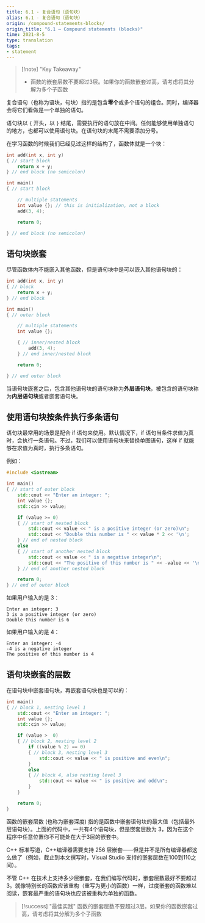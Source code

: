 ```yaml
---
title: 6.1 - 复合语句（语句块）
alias: 6.1 - 复合语句（语句块）
origin: /compound-statements-blocks/
origin_title: "6.1 — Compound statements (blocks)"
time: 2021-8-5
type: translation
tags:
- statement
---
```


> [!note] "Key Takeaway"
> - 函数的嵌套层数不要超过3层。如果你的函数嵌套过高，请考虑将其分解为多个子函数

复合语句（也称为语块，句块）指的是包含**零个**或多个语句的组合。同时，编译器会将它们看做是一个单独的语句。

语句块以 `{` 开头，以 `}` 结尾，需要执行的语句放在中间。任何能够使用单独语句的地方，也都可以使用语句块。在语句块的末尾不需要添加分号。

在学习函数的时候我们已经见过这样的结构了，函数体就是一个块：

```cpp
int add(int x, int y)
{ // start block
    return x + y;
} // end block (no semicolon)

int main()
{ // start block

    // multiple statements
    int value {}; // this is initialization, not a block
    add(3, 4);

    return 0;

} // end block (no semicolon)
```


## 语句块嵌套

尽管函数体内不能嵌入其他函数，但是语句块中是可以嵌入其他语句块的：

```cpp
int add(int x, int y)
{ // block
    return x + y;
} // end block

int main()
{ // outer block

    // multiple statements
    int value {};

    { // inner/nested block
        add(3, 4);
    } // end inner/nested block

    return 0;

} // end outer block
```


当语句块嵌套之后，包含其他语句块的语句块称为**外层语句块**，被包含的语句块称为**内层语句块**或者嵌套语句块。

## 使用语句块按条件执行多条语句

语句块最常用的场景是配合 if 语句来使用。默认情况下，if 语句当条件求值为真时，会执行一条语句。不过，我们可以使用语句块来替换单图语句，这样 if 就能够在求值为真时，执行多条语句。

例如：

```cpp
#include <iostream>

int main()
{ // start of outer block
    std::cout << "Enter an integer: ";
    int value {};
    std::cin >> value;

    if (value >= 0)
    { // start of nested block
        std::cout << value << " is a positive integer (or zero)\n";
        std::cout << "Double this number is " << value * 2 << '\n';
    } // end of nested block
    else
    { // start of another nested block
        std::cout << value << " is a negative integer\n";
        std::cout << "The positive of this number is " << -value << '\n';
    } // end of another nested block

    return 0;
} // end of outer block
```


如果用户输入的是 3：

```
Enter an integer: 3
3 is a positive integer (or zero)
Double this number is 6
```

如果用户输入的是 4：

```
Enter an integer: -4
-4 is a negative integer
The positive of this number is 4
```

## 语句块嵌套的层数

在语句块中嵌套语句块，再嵌套语句块也是可以的：

```cpp
int main()
{ // block 1, nesting level 1
    std::cout << "Enter an integer: ";
    int value {};
    std::cin >> value;

    if (value >  0)
    { // block 2, nesting level 2
        if ((value % 2) == 0)
        { // block 3, nesting level 3
            std::cout << value << " is positive and even\n";
        }
        else
        { // block 4, also nesting level 3
            std::cout << value << " is positive and odd\n";
        }
    }

    return 0;
}
```


函数的嵌套层数 (也称为嵌套深度) 指的是函数中嵌套语句块的最大值（包括最外层语句块）。上面的代码中，一共有4个语句块，但是嵌套层数为 3，因为在这个程序中任意位置你不可能处在大于3层的嵌套中。

C++ 标准写道，C++编译器需要支持 256 层嵌套——但是并不是所有编译器都这么做了（例如，截止到本文撰写时，Visual Studio 支持的嵌套层数在100到110之间）。

不管 C++ 在技术上支持多少层嵌套，在我们编写代码时，嵌套层数最好不要超过3。就像特别长的函数应该重构（重写为更小的函数）一样，过度嵌套的函数难以阅读，嵌套最严重的语句块也应该被重构为单独的函数。

> [!success] "最佳实践"
> 函数的嵌套层数不要超过3层。如果你的函数嵌套过高，请考虑将其分解为多个子函数
	